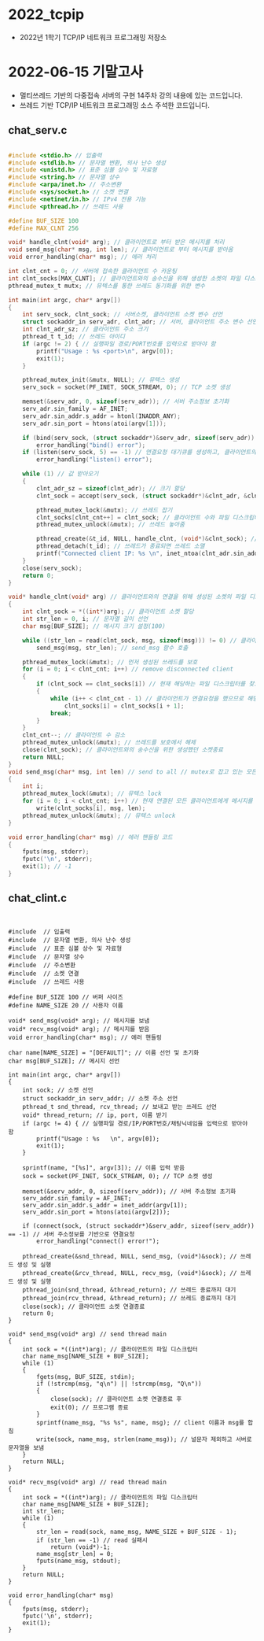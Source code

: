 # 2022_tcpip
- 2022년 1학기 TCP/IP 네트워크 프로그래밍 저장소

# 2022-06-15 기말고사 
- 멀티쓰레드 기반의 다중접속 서버의 구현 14주차 강의 내용에 있는 코드입니다.
- 쓰레드 기반 TCP/IP 네트워크 프로그래밍 소스 주석한 코드입니다.

## chat_serv.c

```c

#include <stdio.h> // 입출력
#include <stdlib.h> // 문자열 변환, 의사 난수 생성
#include <unistd.h> // 표준 심볼 상수 및 자료형
#include <string.h> // 문자열 상수
#include <arpa/inet.h> // 주소변환
#include <sys/socket.h> // 소켓 연결
#include <netinet/in.h> // IPv4 전용 기능
#include <pthread.h> // 쓰레드 사용

#define BUF_SIZE 100
#define MAX_CLNT 256

void* handle_clnt(void* arg); // 클라이언트로 부터 받은 메시지를 처리
void send_msg(char* msg, int len); // 클라이언트로 부터 메시지를 받아옴
void error_handling(char* msg); // 에러 처리

int clnt_cnt = 0; // 서버에 접속한 클라이언트 수 카운팅
int clnt_socks[MAX_CLNT]; // 클라이언트와의 송수신을 위해 생성한 소켓의 파일 디스크립터를 저장한 배열
pthread_mutex_t mutx; // 뮤텍스를 통한 쓰레드 동기화를 위한 변수

int main(int argc, char* argv[])
{
	int serv_sock, clnt_sock; // 서버소켓, 클라이언트 소켓 변수 선언
	struct sockaddr_in serv_adr, clnt_adr; // 서버, 클라이언트 주소 변수 선언
	int clnt_adr_sz; // 클라이언트 주소 크기
	pthread_t t_id; // 쓰레드 아이디
	if (argc != 2) { // 실행파일 경로/PORT번호를 입력으로 받아야 함
		printf("Usage : %s <port>\n", argv[0]);
		exit(1);
	}

	pthread_mutex_init(&mutx, NULL); // 뮤텍스 생성
	serv_sock = socket(PF_INET, SOCK_STREAM, 0); // TCP 소켓 생성

	memset(&serv_adr, 0, sizeof(serv_adr)); // 서버 주소정보 초기화
	serv_adr.sin_family = AF_INET;
	serv_adr.sin_addr.s_addr = htonl(INADDR_ANY);
	serv_adr.sin_port = htons(atoi(argv[1]));

	if (bind(serv_sock, (struct sockaddr*)&serv_adr, sizeof(serv_adr)) == -1) // 서버 주소정보를 기반으로 주소할당
		error_handling("bind() error");
	if (listen(serv_sock, 5) == -1) // 연결요청 대기큐를 생성하고, 클라이언트의 연결요청을 기다림
		error_handling("listen() error");

	while (1) // 값 받아오기
	{
		clnt_adr_sz = sizeof(clnt_adr); // 크기 할당
		clnt_sock = accept(serv_sock, (struct sockaddr*)&clnt_adr, &clnt_adr_sz); // 클라이언트의 연결요청을 수락하고, 클라이언트와의 송수신을 위한 새로운 소켓 생성

		pthread_mutex_lock(&mutx); // 쓰레드 잡기
		clnt_socks[clnt_cnt++] = clnt_sock; // 클라이언트 수와 파일 디스크립터를 등록
		pthread_mutex_unlock(&mutx); // 쓰레드 놓아줌

		pthread_create(&t_id, NULL, handle_clnt, (void*)&clnt_sock); // 쓰레드 생성, handle_clnt함수 실행
		pthread_detach(t_id); // 쓰레드가 종료되면 쓰레드 소멸
		printf("Connected client IP: %s \n", inet_ntoa(clnt_adr.sin_addr)); // 클라이언트의 IP정보를 문자열로 변환하여 출력
	}
	close(serv_sock);
	return 0;
}

void* handle_clnt(void* arg) // 클라이언트와의 연결을 위해 생성된 소켓의 파일 디스크립터
{
	int clnt_sock = *((int*)arg); // 클라이언트 소켓 할당
	int str_len = 0, i; // 문자열 길이 선언
	char msg[BUF_SIZE]; // 메시지 크기 설정(100)

	while ((str_len = read(clnt_sock, msg, sizeof(msg))) != 0) // 클라이언트로 부터 EOF를 수신할 때까지 읽어서
		send_msg(msg, str_len); // send_msg 함수 호출

	pthread_mutex_lock(&mutx); // 먼저 생성된 쓰레드를 보호
	for (i = 0; i < clnt_cnt; i++) // remove disconnected client
	{
		if (clnt_sock == clnt_socks[i]) // 현재 해당하는 파일 디스크립터를 찾으면
		{
			while (i++ < clnt_cnt - 1) // 클라이언트가 연결요청을 했으므로 해당정보를 덮어씌워 삭제
				clnt_socks[i] = clnt_socks[i + 1];
			break;
		}
	}
	clnt_cnt--; // 클라이언트 수 감소
	pthread_mutex_unlock(&mutx); // 쓰레드를 보호에서 해제
	close(clnt_sock); // 클라이언트와의 송수신을 위한 생성했던 소켓종료
	return NULL;
}
void send_msg(char* msg, int len) // send to all // mutex로 잡고 있는 모든 내용을 보냄
{
	int i;
	pthread_mutex_lock(&mutx); // 뮤텍스 lock
	for (i = 0; i < clnt_cnt; i++) // 현재 연결된 모든 클라이언트에게 메시지를 전송
		write(clnt_socks[i], msg, len);
	pthread_mutex_unlock(&mutx); // 뮤텍스 unlock
}

void error_handling(char* msg) // 에러 핸들링 코드
{
	fputs(msg, stderr);
	fputc('\n', stderr);
	exit(1); // -1
}

```

## chat_clint.c

<pre><code>             

#include <stdio.h> // 입출력
#include <stdlib.h> // 문자열 변환, 의사 난수 생성
#include <unistd.h> // 표준 심볼 상수 및 자료형
#include <string.h> // 문자열 상수
#include <arpa/inet.h> // 주소변환
#include <sys/socket.h> // 소켓 연결
#include <pthread.h> // 쓰레드 사용

#define BUF_SIZE 100 // 버퍼 사이즈
#define NAME_SIZE 20 // 사용자 이름

void* send_msg(void* arg); // 메시지를 보냄
void* recv_msg(void* arg); // 메시지를 받음
void error_handling(char* msg); // 에러 핸들링

char name[NAME_SIZE] = "[DEFAULT]"; // 이름 선언 및 초기화
char msg[BUF_SIZE]; // 메시지 선언

int main(int argc, char* argv[])
{
	int sock; // 소켓 선언
	struct sockaddr_in serv_addr; // 소켓 주소 선언
	pthread_t snd_thread, rcv_thread; // 보내고 받는 쓰레드 선언
	void* thread_return; // ip, port, 이름 받기
	if (argc != 4) { // 실행파일 경로/IP/PORT번호/채팅닉네임을 입력으로 받아야 함
		printf("Usage : %s <IP> <port> <name>\n", argv[0]);
		exit(1);
	}

	sprintf(name, "[%s]", argv[3]); // 이름 입력 받음
	sock = socket(PF_INET, SOCK_STREAM, 0); // TCP 소켓 생성

	memset(&serv_addr, 0, sizeof(serv_addr)); // 서버 주소정보 초기화
	serv_addr.sin_family = AF_INET;
	serv_addr.sin_addr.s_addr = inet_addr(argv[1]);
	serv_addr.sin_port = htons(atoi(argv[2]));

	if (connect(sock, (struct sockaddr*)&serv_addr, sizeof(serv_addr)) == -1) // 서버 주소정보를 기반으로 연결요청
		error_handling("connect() error!");

	pthread_create(&snd_thread, NULL, send_msg, (void*)&sock); // 쓰레드 생성 및 실행
	pthread_create(&rcv_thread, NULL, recv_msg, (void*)&sock); // 쓰레드 생성 및 실행
	pthread_join(snd_thread, &thread_return); // 쓰레드 종료까지 대기
	pthread_join(rcv_thread, &thread_return); // 쓰레드 종료까지 대기
	close(sock); // 클라이언트 소켓 연결종료
	return 0;
}

void* send_msg(void* arg) // send thread main
{
	int sock = *((int*)arg); // 클라이언트의 파일 디스크립터
	char name_msg[NAME_SIZE + BUF_SIZE];
	while (1)
	{
		fgets(msg, BUF_SIZE, stdin);
		if (!strcmp(msg, "q\n") || !strcmp(msg, "Q\n"))
		{
			close(sock); // 클라이언트 소켓 연결종료 후
			exit(0); // 프로그램 종료
		}
		sprintf(name_msg, "%s %s", name, msg); // client 이름과 msg를 합침
		write(sock, name_msg, strlen(name_msg)); // 널문자 제외하고 서버로 문자열을 보냄
	}
	return NULL;
}

void* recv_msg(void* arg) // read thread main
{
	int sock = *((int*)arg); // 클라이언트의 파일 디스크립터
	char name_msg[NAME_SIZE + BUF_SIZE];
	int str_len;
	while (1)
	{
		str_len = read(sock, name_msg, NAME_SIZE + BUF_SIZE - 1);
		if (str_len == -1) // read 실패시
			return (void*)-1;
		name_msg[str_len] = 0;
		fputs(name_msg, stdout);
	}
	return NULL;
}

void error_handling(char* msg)
{
	fputs(msg, stderr);
	fputc('\n', stderr);
	exit(1);
}
</code></pre>
